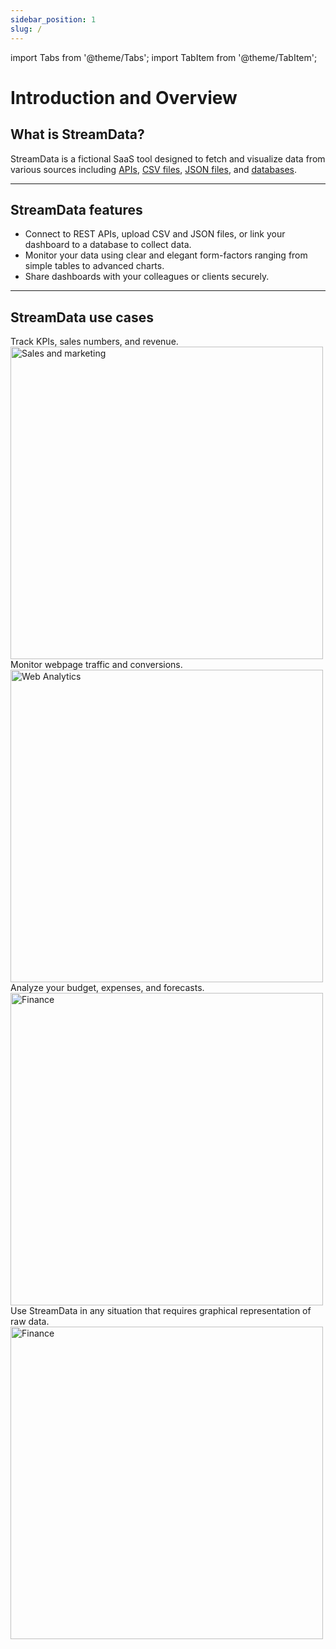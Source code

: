 ```yaml
---
sidebar_position: 1
slug: /
---
```

import Tabs from '@theme/Tabs';
import TabItem from '@theme/TabItem';

# Introduction and Overview
## What is StreamData?
StreamData is a fictional SaaS tool designed to fetch and visualize data from various sources including [APIs](/docs/data-sources/api.md), [CSV files](/docs/data-sources/csv.md), [JSON files](/docs/data-sources/api.md), and [databases](/docs/data-sources/data_base.md).

---

## StreamData features
- Connect to REST APIs, upload CSV and JSON files, or link your dashboard to a database to collect data.
- Monitor your data using clear and elegant form-factors ranging from simple tables to advanced charts.
- Share dashboards with your colleagues or clients securely.

---

## StreamData use cases
<Tabs>
  <TabItem value="sales_marketing" label="Sales and marketing" default>
    Track KPIs, sales numbers, and revenue.
     <img src="/example-docs/sales.svg" alt="Sales and marketing" width="500" />
  </TabItem>
  <TabItem value="web_analytics" label="Web analytics">
    Monitor webpage traffic and conversions.
     <img src="/example-docs/web.svg" alt="Web Analytics" width="500" />
  </TabItem>
  <TabItem value="finance" label="Finance">
    Analyze your budget, expenses, and forecasts.
     <img src="/example-docs/finance.svg" alt="Finance" width="500" />
  </TabItem>
  <TabItem value="custom" label="Custom scenarios">
    Use StreamData in any situation that requires graphical representation of raw data.
     <img src="/example-docs/custom.svg" alt="Finance" width="500" />
  </TabItem>
</Tabs>

